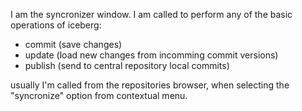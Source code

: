 I am the syncronizer window. 
I am called to perform any of the basic operations of iceberg: 

- commit (save changes)
- update (load new changes from incomming commit versions)
- publish (send to central repository local commits)

usually I'm called from the repositories browser, when selecting the "syncronize" option from contextual menu.